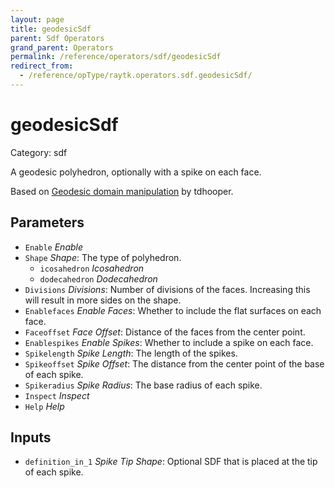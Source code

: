 ```yaml
---
layout: page
title: geodesicSdf
parent: Sdf Operators
grand_parent: Operators
permalink: /reference/operators/sdf/geodesicSdf
redirect_from:
  - /reference/opType/raytk.operators.sdf.geodesicSdf/
---
```


# geodesicSdf

Category: sdf



A geodesic polyhedron, optionally with a spike on each face.

Based on [Geodesic domain manipulation](https://www.shadertoy.com/view/4tG3zW) by tdhooper.

## Parameters

* `Enable` *Enable*
* `Shape` *Shape*: The type of polyhedron.
  * `icosahedron` *Icosahedron*
  * `dodecahedron` *Dodecahedron*
* `Divisions` *Divisions*: Number of divisions of the faces. Increasing this will result in more sides on the shape.
* `Enablefaces` *Enable Faces*: Whether to include the flat surfaces on each face.
* `Faceoffset` *Face Offset*: Distance of the faces from the center point.
* `Enablespikes` *Enable Spikes*: Whether to include a spike on each face.
* `Spikelength` *Spike Length*: The length of the spikes.
* `Spikeoffset` *Spike Offset*: The distance from the center point of the base of each spike.
* `Spikeradius` *Spike Radius*: The base radius of each spike.
* `Inspect` *Inspect*
* `Help` *Help*

## Inputs

* `definition_in_1` *Spike Tip Shape*:  Optional SDF that is placed at the tip of each spike.